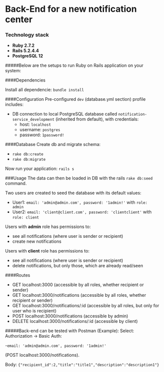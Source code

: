 # Back-End for a new notification center

### Technology stack
- **Ruby 2.7.2**
- **Rails 5.2.4.4**
- **PostgreSQL 12**



#####Below are the setups to run Ruby on Rails application on your system:

####Dependencies

Install all dependencie: `bundle install`

####Configuration
Pre-configured `dev` (database.yml section) profile includes:
- DB connection to local PostgreSQL database called `notification-service_development` (inherited from default), with credentials:
  - host: `localhost`
  - username: `postgres`
  - password: `1password!`

####Database
Create db and migrate schema:
- `rake db:create`
- `rake db:migrate`

Now run your application: `rails s`

###Usage
The data can then be loaded in DB with the rails `rake db:seed` command.

Two users are created to seed the database with its default values:

- User1: `email: 'admin@admin.com', password: '1admin!'` with `role: admin`
- User2: `email: 'client@client.com', password: 'clientclient'` with `role: client`

Users with **admin** role has permissions to:
 - see all notifications (where user is sender or recipient)
 - create new notifications
 
Users with **client** role has permissions to:
  - see all notifications (where user is sender or recipient)
  - delete notifications, but only those, which are already read/seen

####Routes
- GET localhost:3000 (accessible by all roles, whether recipient or sender)
- GET localhost:3000/notifications (accessible by all roles, whether recipient or sender)
- GET localhost:3000/notifications/:id (accessible by all roles, but only for user who is recipient)
- POST localhost:3000/notifications (accessible by admin)
- DELETE localhost:3000/notifications/:id (accessible by client)

#####Back-end can be tested with Postman (Example):
Select: Authorization -> Basic Auth:

-`email: 'admin@admin.com', password: '1admin!'`

(POST localhost:3000/notifications).

Body: `{"recipient_id":2,"title":"title1","description":"description1"}`



